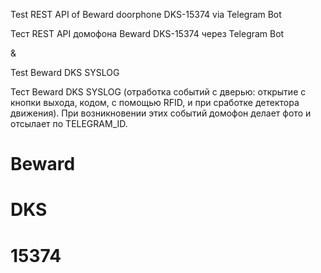 Test REST API of Beward doorphone DKS-15374 via Telegram Bot

Тест REST API домофона Beward DKS-15374 через Telegram Bot

&

Test Beward DKS SYSLOG

Тест Beward DKS SYSLOG (отработка событий с дверью: открытие с кнопки выхода, кодом, с помощью RFID, и при сработке детектора движения).
При возникновении этих событий домофон делает фото и отсылает по TELEGRAM_ID.

# Beward
# DKS
# 15374
